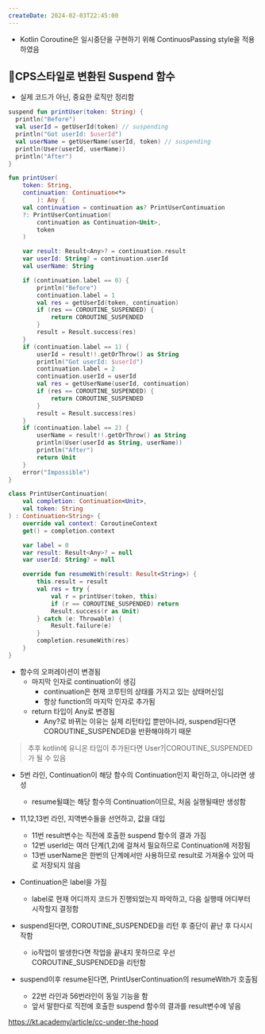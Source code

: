 ```yaml
---
createDate: 2024-02-03T22:45:00
---
```

- Kotlin Coroutine은 일시중단을 구현하기 위해 ContinuosPassing style을 적용하였음

## CPS스타일로 변환된 Suspend 함수 
- 실제 코드가 아닌, 중요한 로직만 정리함

```kotlin
suspend fun printUser(token: String) {
  println("Before")
  val userId = getUserId(token) // suspending
  println("Got userId: $userId")
  val userName = getUserName(userId, token) // suspending
  println(User(userId, userName))
  println("After")
}
```

```kotlin
fun printUser(
    token: String,
    continuation: Continuation<*>
        ): Any {
    val continuation = continuation as? PrintUserContinuation
    ?: PrintUserContinuation(
        continuation as Continuation<Unit>,
        token
    )

    var result: Result<Any>? = continuation.result
    var userId: String? = continuation.userId
    val userName: String

    if (continuation.label == 0) {
        println("Before")
        continuation.label = 1
        val res = getUserId(token, continuation)
        if (res == COROUTINE_SUSPENDED) {
            return COROUTINE_SUSPENDED
        }
        result = Result.success(res)
    }
    if (continuation.label == 1) {
        userId = result!!.getOrThrow() as String
        println("Got userId: $userId")
        continuation.label = 2
        continuation.userId = userId
        val res = getUserName(userId, continuation)
        if (res == COROUTINE_SUSPENDED) {
            return COROUTINE_SUSPENDED
        }
        result = Result.success(res)
    }
    if (continuation.label == 2) {
        userName = result!!.getOrThrow() as String
        println(User(userId as String, userName))
        println("After")
        return Unit
    }
    error("Impossible")
}

class PrintUserContinuation(
    val completion: Continuation<Unit>,
    val token: String
) : Continuation<String> {
    override val context: CoroutineContext
    get() = completion.context

    var label = 0
    var result: Result<Any>? = null
    var userId: String? = null

    override fun resumeWith(result: Result<String>) {
        this.result = result
        val res = try {
            val r = printUser(token, this)
            if (r == COROUTINE_SUSPENDED) return
            Result.success(r as Unit)
        } catch (e: Throwable) {
            Result.failure(e)
        }
        completion.resumeWith(res)
    }
}
```
- 함수의 오퍼레이션이 변경됨
	- 마지막 인자로 continuation이 생김
		- continuation은 현재 코루틴의 상태를 가지고 있는 상태머신임
		- 항상 function의 마지막 인자로 추가됨
	- return 타입이 Any로 변경됨 
		- Any?로 바뀌는 이유는 실제 리턴타입 뿐만아니라, suspend된다면 COROUTINE_SUSPENDED을 반환해야하기 때문

> 추후 kotlin에 유니온 타입이 추가된다면 User?|COROUTINE_SUSPENDED가 될 수 있음


- 5번 라인, Continuation이 해당 함수의 Continuation인지 확인하고, 아니라면 생성
	- resume될떄는 해당 함수의 Continuation이므로, 처음 실행될때만 생성함

- 11,12,13번 라인, 지역변수들을 선언하고, 값을 대입
	- 11번 result변수는 직전에 호출한 suspend 함수의 결과 가짐
	- 12번 userId는 여러 단계(1,2)에 걸쳐서 필요하므로 Continuation에 저장됨
	- 13번 userName은 한번의 단계에서만 사용하므로 result로 가져올수 있어 따로 저장되지 않음

- Continuation은 label을 가짐
	- label로 현재 어디까지 코드가 진행되었는지 파악하고, 다음 실행때 어디부터 시작할지 결정함

- suspend된다면, COROUTINE_SUSPENDED을 리턴 후 중단이 끝난 후 다시시작함
	- io작업이 발생한다면 작업을 끝내지 못하므로 우선 COROUTINE_SUSPENDED을 리턴함

- suspend이후 resume된다면, PrintUserContinuation의 resumeWith가 호출됨
	- 22번 라인과 56번라인이 동일 기능을 함
	- 앞서 말한다로 직전에 호출한 suspend 함수의 결과를 result변수에 넣음


https://kt.academy/article/cc-under-the-hood